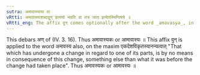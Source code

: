 ```yaml
---
sutra: अमावास्याया वा
vRtti: अमावास्याशब्दाद्वुन् प्रत्ययो भवति वा तत्र जात इत्येतस्मिन्विषये ॥
vRtti_eng: The affix वुन् comes optionally after the word _amavasya_, in the sense of 'born therein'.
---
```

This debars अण् of (IV. 3. 16). Thus अमावास्यकः or आमावास्यः ॥ This affix वुन् is applied to the word अमावस्य also, on the maxim एकदेशविकृतस्यानन्यत्वात् "That which has undergone a change in regard to one of its parts, is by no means in consequence of this change, something else than what it was before the change had taken place". Thus अमावस्यकः or आमावस्यः ॥
